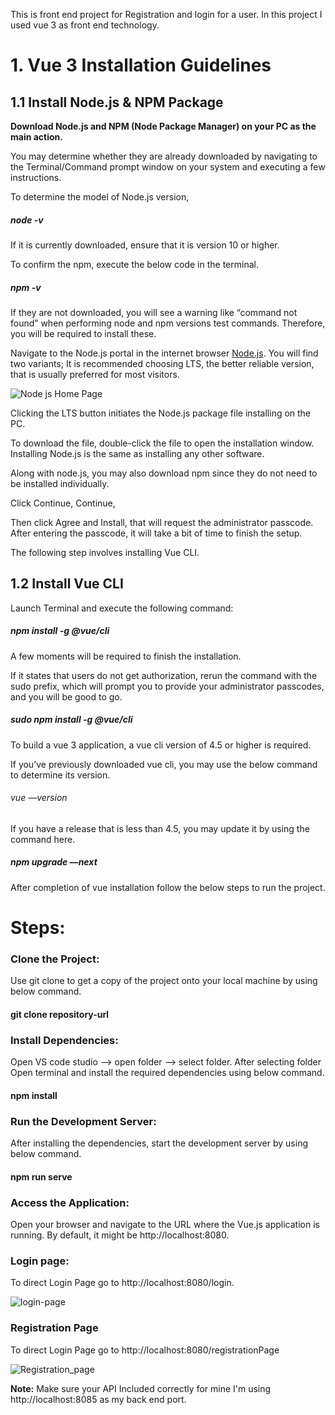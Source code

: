 This is front end project for Registration and login for a user. In this project I used vue 3 as front end technology.

 # 1. Vue 3 Installation Guidelines

## 1.1 Install Node.js & NPM Package

 __Download Node.js and NPM (Node Package Manager) on your PC as the main action.__

You may determine whether they are already downloaded by navigating to the Terminal/Command prompt window on your system and executing a few instructions.

To determine the model of Node.js version,

##### node -v

If it is currently downloaded, ensure that it is version 10 or higher.

To confirm the npm, execute the below  code in the  terminal.

##### npm -v

If they are not downloaded, you will see a warning like “command not found” when performing node and npm versions test commands. Therefore, you will be required to install these.

Navigate to the Node.js portal in the internet browser [Node.js](https://nodejs.org/en). You will find two variants; It is recommended choosing LTS, the better reliable version, that is usually preferred for most visitors.

![Node js Home Page](https://github.com/praveen-riseslabs/fullstack-venkataraman-vuejs/assets/152584709/c0347e2c-7cef-4d12-a20c-222469d90543)

Clicking the LTS button initiates the Node.js package file installing on the PC.

To download the file, double-click the file to open the installation window. Installing Node.js is the same as installing any other software.

Along with node.js, you may also download npm since they do not need to be installed individually.

Click Continue, Continue,

Then click Agree and Install, that will request the administrator passcode. After entering the passcode, it will take a bit of time to finish the setup.

The following step involves installing Vue CLI.

## 1.2 Install Vue CLI

Launch Terminal and execute the following command:

##### npm install -g @vue/cli

A few moments will be required to finish the installation. 

If it states that users do not get authorization, rerun the command with the sudo prefix, which will prompt you to provide your administrator passcodes, and you will be good to go.

##### sudo npm install -g @vue/cli

To build a vue 3 application, a vue cli version of 4.5 or higher is required.

If you’ve previously downloaded vue cli, you may use the below command to determine its version.

###### vue —version

If you have a release that is less than 4.5, you may update it by using the command here.

##### npm upgrade —next

After completion of vue installation follow the below steps to run the project.

# Steps:

### Clone the Project:

Use git clone to get a copy of the project onto your local machine by using below command.

#### git clone repository-url

### Install Dependencies:

Open VS code studio --> open folder --> select folder. After selecting folder Open terminal and install the required dependencies using below command.

#### npm install

### Run the Development Server:

After installing the dependencies, start the development server by using below command.

#### npm run serve

### Access the Application:

Open your browser and navigate to the URL where the Vue.js application is running. By default, it might be http://localhost:8080.

### Login page:

To direct Login Page go to http://localhost:8080/login.

![login-page](https://github.com/praveen-riseslabs/fullstack-venkataraman-vuejs/assets/152584709/56b4f57f-b9ed-4c49-b0dc-e6e59edba15f)

### Registration Page

To direct Login Page go to http://localhost:8080/registrationPage

![Registration_page](https://github.com/praveen-riseslabs/fullstack-venkataraman-vuejs/assets/152584709/ae0c4f06-8dce-4865-845a-94fb1f0b01ae)

__Note:__ Make sure your API Included correctly for mine I'm using http://localhost:8085 as my back end port.

